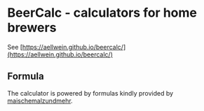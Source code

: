 # BeerCalc - calculators for home brewers

See [https://aellwein.github.io/beercalc/](https://aellwein.github.io/beercalc/)

## Formula

The calculator is powered by formulas kindly provided by
[maischemalzundmehr](http://www.maischemalzundmehr.de/).

